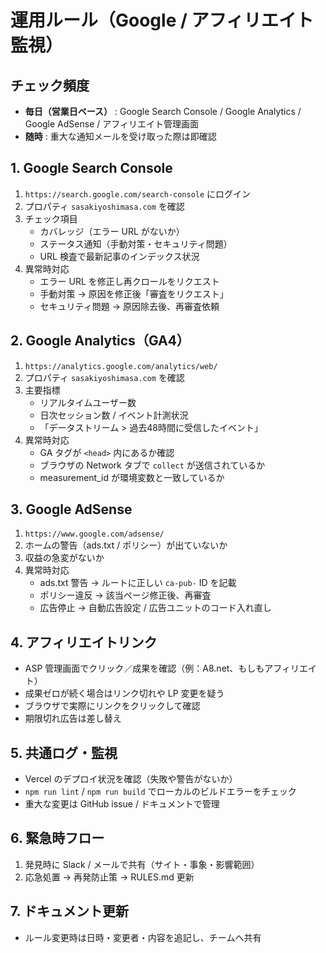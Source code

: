 # 運用ルール（Google / アフィリエイト監視）

## チェック頻度
- **毎日（営業日ベース）** : Google Search Console / Google Analytics / Google AdSense / アフィリエイト管理画面
- **随時** : 重大な通知メールを受け取った際は即確認

## 1. Google Search Console
1. `https://search.google.com/search-console` にログイン
2. プロパティ `sasakiyoshimasa.com` を確認
3. チェック項目
   - カバレッジ（エラー URL がないか）
   - ステータス通知（手動対策・セキュリティ問題）
   - URL 検査で最新記事のインデックス状況
4. 異常時対応
   - エラー URL を修正し再クロールをリクエスト
   - 手動対策 → 原因を修正後「審査をリクエスト」
   - セキュリティ問題 → 原因除去後、再審査依頼

## 2. Google Analytics（GA4）
1. `https://analytics.google.com/analytics/web/`
2. プロパティ `sasakiyoshimasa.com` を確認
3. 主要指標
   - リアルタイムユーザー数
   - 日次セッション数 / イベント計測状況
   - 「データストリーム > 過去48時間に受信したイベント」
4. 異常時対応
   - GA タグが `<head>` 内にあるか確認
   - ブラウザの Network タブで `collect` が送信されているか
   - measurement_id が環境変数と一致しているか

## 3. Google AdSense
1. `https://www.google.com/adsense/`
2. ホームの警告（ads.txt / ポリシー）が出ていないか
3. 収益の急変がないか
4. 異常時対応
   - ads.txt 警告 → ルートに正しい `ca-pub-` ID を記載
   - ポリシー違反 → 該当ページ修正後、再審査
   - 広告停止 → 自動広告設定 / 広告ユニットのコード入れ直し

## 4. アフィリエイトリンク
- ASP 管理画面でクリック／成果を確認（例：A8.net、もしもアフィリエイト）
- 成果ゼロが続く場合はリンク切れや LP 変更を疑う
- ブラウザで実際にリンクをクリックして確認
- 期限切れ広告は差し替え

## 5. 共通ログ・監視
- Vercel のデプロイ状況を確認（失敗や警告がないか）
- `npm run lint` / `npm run build` でローカルのビルドエラーをチェック
- 重大な変更は GitHub issue / ドキュメントで管理

## 6. 緊急時フロー
1. 発見時に Slack / メールで共有（サイト・事象・影響範囲）
2. 応急処置 → 再発防止策 → RULES.md 更新

## 7. ドキュメント更新
- ルール変更時は日時・変更者・内容を追記し、チームへ共有

